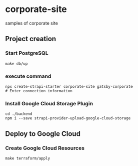 # corporate-site

samples of corporate site

## Project creation

### Start PostgreSQL

```console
make db/up
```

### execute command

```console
npx create-strapi-starter corporate-site gatsby-corporate
# Enter connection information
```

### Install Google Cloud Storage Plugin

```console
cd ./backend
npm i --save strapi-provider-upload-google-cloud-storage
```

## Deploy to Google Cloud

### Create Google Cloud Resources

```console
make terraform/apply
```
